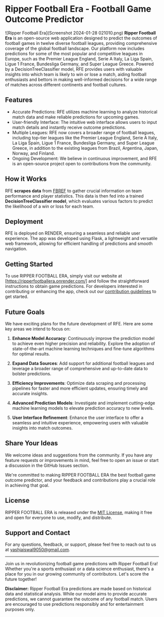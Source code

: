 # Ripper Football Era - Football Game Outcome Predictor

![Ripper Football Era](Screenshot 2024-01-28 021010.png)
**Ripper Football Era**  is an open-source web application designed to predict the outcomes of football games in twelve diverse football leagues, providing comprehensive coverage of the global football landscape. Our platform now includes predictions for some of the most popular and competitive leagues in Europe, such as the Premier League England, Serie A Italy, La Liga Spain, Ligue 1 France, Bundesliga Germany, and Super League Greece. Powered by a DecisionTreeClassifier model, RFE provides users with valuable insights into which team is likely to win or lose a match, aiding football enthusiasts and bettors in making well-informed decisions for a wide range of matches across different continents and football cultures.

## Features

- Accurate Predictions: RFE utilizes machine learning to analyze historical match data and make reliable predictions for upcoming games.
- User-friendly Interface: The intuitive web interface allows users to input match details and instantly receive outcome predictions.
- Multiple Leagues: RFE now covers a broader range of football leagues, including top-tier leagues like the Premier League England, Serie A Italy, La Liga Spain, Ligue 1 France, Bundesliga Germany, and Super League Greece, in addition to the existing leagues from Brazil, Argentina, Japan, Norway, and Finland.
- Ongoing Development: We believe in continuous improvement, and RFE is an open-source project open to contributions from the community.

## How it Works

RFE **scrapes data** from [FBREF](https://fbref.com/en/) to gather crucial information on team performance and player statistics. This data is then fed into a trained **DecisionTreeClassifier model**, which evaluates various factors to predict the likelihood of a win or loss for each team.

## Deployment

RFE is deployed on RENDER, ensuring a seamless and reliable user experience. The app was developed using Flask, a lightweight and versatile web framework, allowing for efficient handling of predictions and smooth navigation.

## Getting Started

To use RIPPER FOOTBALL ERA, simply visit our website at [https://ripperfootballera.onrender.com/] and follow the straightforward instructions to obtain game predictions. For developers interested in contributing or enhancing the app, check out our [contribution guidelines](CONTRIBUTING.md) to get started.

## Future Goals

We have exciting plans for the future development of RFE. Here are some key areas we intend to focus on:

1. **Enhance Model Accuracy**: Continuously improve the prediction model to achieve even higher precision and reliability. Explore the adoption of state-of-the-art machine learning techniques and fine-tune algorithms for optimal results.

2. **Expand Data Sources**: Add support for additional football leagues and leverage a broader range of comprehensive and up-to-date data to bolster predictions.

3. **Efficiency Improvements**: Optimize data scraping and processing pipelines for faster and more efficient updates, ensuring timely and accurate insights.

4. **Advanced Prediction Models**: Investigate and implement cutting-edge machine learning models to elevate prediction accuracy to new levels.

5. **User Interface Refinement**: Enhance the user interface to offer a seamless and intuitive experience, empowering users with valuable insights into match outcomes.

## Share Your Ideas

We welcome ideas and suggestions from the community. If you have any feature requests or improvements in mind, feel free to open an issue or start a discussion in the GitHub Issues section.

We're committed to making RIPPER FOOTBALL ERA the best football game outcome predictor, and your feedback and contributions play a crucial role in achieving that goal.

## License

RIPPER FOOTBALL ERA is released under the [MIT License](LICENSE), making it free and open for everyone to use, modify, and distribute.

## Support and Contact

For any questions, feedback, or support, please feel free to reach out to us at yashjaiswal9050@gmail.com.

---

Join us in revolutionizing football game predictions with Ripper Football Era! Whether you're a sports enthusiast or a data science enthusiast, there's a place for you in our growing community of contributors. Let's score the future together!

**Disclaimer:** Ripper Football Era predictions are made based on historical data and statistical analysis. While our model aims to provide accurate predictions, we cannot guarantee the outcome of any football match. Users are encouraged to use predictions responsibly and for entertainment purposes only.
